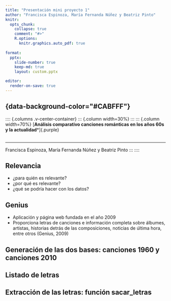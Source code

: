 ```yaml
---
title: "Presentación mini proyecto 1"
author: "Francisca Espinoza, María Fernanda Núñez y Beatriz Pinto"
knitr:
  opts_chunk: 
    collapse: true
    comment: "#>" 
    R.options:
      knitr.graphics.auto_pdf: true
      
format: 
  pptx:
    slide-number: true
    keep-md: true
    layout: custom.pptx

editor:
  render-on-save: true
---
```




## {data-background-color="#CABFFF"}

:::: {.columns .v-center-container}
::: {.column width=30%}
:::
::: {.column width=70%}
 [**Análisis comparativo canciones románticas en los años 60s y la actualidad***]{.purple}
<br> 
<br>

-------------------------------------------------------------------------------------------
Francisca Espinoza, María Fernanda Núñez y Beatriz Pinto 
:::
::::

## Relevancia 
- ¿para quién es relevante?
- ¿por qué es relevante?
- ¿qué se podría hacer con los datos? 

## Genius 
- Aplicación y página web fundada en el año 2009
- Proporciona letras de canciones e información completa sobre álbumes, artistas, historias detrás de las composiciones, noticias de última hora, entre otros (Genius, 2009)

## Generación de las dos bases: canciones 1960 y canciones 2010


## Listado de letras 


## Extracción de las letras: función sacar_letras

